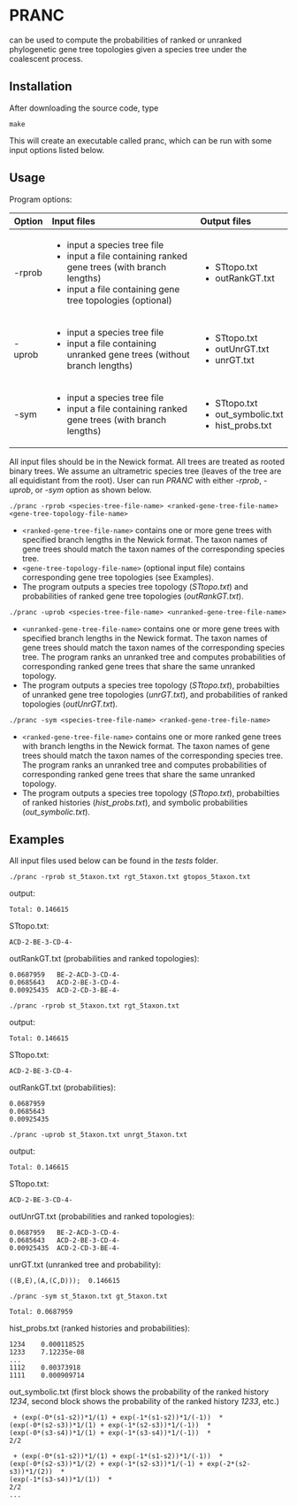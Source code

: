 # PRANC
can be used to compute the probabilities of ranked or unranked phylogenetic gene tree topologies given a species tree under the coalescent process.  

## Installation
After downloading the source code, type
```
make
```
This will create an executable called pranc, which can be run with some input options listed below.

## Usage
Program options:

| Option        | Input files   | Output files                   |
| ------------- |:-------------| :------------------------------|
| -rprob        | <ul><li>input a species tree file</li><li>input a file containing ranked gene trees (with branch lengths)</li><li> input a file containing gene tree topologies (optional)</li></ul>|<ul><li>STtopo.txt</li><li>outRankGT.txt</li></ul>|
| -uprob        | <ul><li>input a species tree file</li><li>input a file containing unranked gene trees (without branch lengths)</li></ul>| <ul><li>STtopo.txt</li><li>outUnrGT.txt</li><li>unrGT.txt</li></ul>|
| -sym        | <ul><li>input a species tree file</li><li>input a file containing ranked gene trees (with branch lengths)</li></ul>| <ul><li>STtopo.txt</li><li>out_symbolic.txt</li><li>hist_probs.txt</li></ul>|

All input files should be in the Newick format. All trees are treated as rooted binary trees. We assume an ultrametric species tree (leaves of the tree are all equidistant from the root). User can run *PRANC* with either *-rprob*, *-uprob*, or *-sym* option as shown below.  

```
./pranc -rprob <species-tree-file-name> <ranked-gene-tree-file-name> <gene-tree-topology-file-name>
```
* ```<ranked-gene-tree-file-name>``` contains one or more gene trees with specified branch lengths in the Newick format. The taxon names of gene trees should match the taxon names of the corresponding species tree.   
* ```<gene-tree-topology-file-name>``` (optional input file) contains corresponding gene tree topologies (see Examples). 
* The program outputs a species tree topology (*STtopo.txt*) and probabilities of ranked gene tree topologies (*outRankGT.txt*).
  
```
./pranc -uprob <species-tree-file-name> <unranked-gene-tree-file-name>
```
* ```<unranked-gene-tree-file-name>``` contains one or more gene trees with specified branch lengths in the Newick format. The taxon names of gene trees should match the taxon names of the corresponding species tree. The program ranks an unranked tree and computes probabilities of corresponding ranked gene trees that share the same unranked topology.   
* The program outputs a species tree topology (*STtopo.txt*), probabilties of unranked gene tree topologies (*unrGT.txt*), and probabilities of ranked topologies (*outUnrGT.txt*).

```
./pranc -sym <species-tree-file-name> <ranked-gene-tree-file-name>
```
* ```<ranked-gene-tree-file-name>``` contains one or more ranked gene trees with branch lengths in the Newick format. The taxon names of gene trees should match the taxon names of the corresponding species tree. The program ranks an unranked tree and computes probabilities of corresponding ranked gene trees that share the same unranked topology.   
* The program outputs a species tree topology (*STtopo.txt*), probabilties of ranked histories (*hist_probs.txt*), and symbolic probabilities (*out_symbolic.txt*).

## Examples
All input files used below can be found in the *tests* folder. 
```
./pranc -rprob st_5taxon.txt rgt_5taxon.txt gtopos_5taxon.txt
```
output:
```
Total: 0.146615
```
STtopo.txt: 
```
ACD-2-BE-3-CD-4-
```
outRankGT.txt (probabilities and ranked topologies):
```
0.0687959	BE-2-ACD-3-CD-4-
0.0685643	ACD-2-BE-3-CD-4-
0.00925435	ACD-2-CD-3-BE-4-
```


```
./pranc -rprob st_5taxon.txt rgt_5taxon.txt
```
output:
```
Total: 0.146615
```
STtopo.txt: 
```
ACD-2-BE-3-CD-4-
```
outRankGT.txt (probabilities):
```
0.0687959	
0.0685643	
0.00925435	
```


```
./pranc -uprob st_5taxon.txt unrgt_5taxon.txt 
```
output:
```
Total: 0.146615
```
STtopo.txt: 
```
ACD-2-BE-3-CD-4-
```
outUnrGT.txt (probabilities and ranked topologies):
```
0.0687959	BE-2-ACD-3-CD-4-
0.0685643	ACD-2-BE-3-CD-4-
0.00925435	ACD-2-CD-3-BE-4-
```
unrGT.txt (unranked tree and probability):
```
((B,E),(A,(C,D)));	0.146615
```


```
./pranc -sym st_5taxon.txt gt_5taxon.txt 
```
```
Total: 0.0687959
```
hist_probs.txt (ranked histories and probabilities):
```
1234	0.000118525
1233	7.12235e-08
...
1112	0.00373918
1111	0.000909714
```
out_symbolic.txt (first block shows the probability of the ranked history *1234*, second block shows the probability of the ranked history *1233*, etc.)
```
 + (exp(-0*(s1-s2))*1/(1) + exp(-1*(s1-s2))*1/(-1))  * 
(exp(-0*(s2-s3))*1/(1) + exp(-1*(s2-s3))*1/(-1))  * 
(exp(-0*(s3-s4))*1/(1) + exp(-1*(s3-s4))*1/(-1))  * 
2/2

 + (exp(-0*(s1-s2))*1/(1) + exp(-1*(s1-s2))*1/(-1))  * 
(exp(-0*(s2-s3))*1/(2) + exp(-1*(s2-s3))*1/(-1) + exp(-2*(s2-s3))*1/(2))  * 
(exp(-1*(s3-s4))*1/(1))  * 
2/2
...
```

